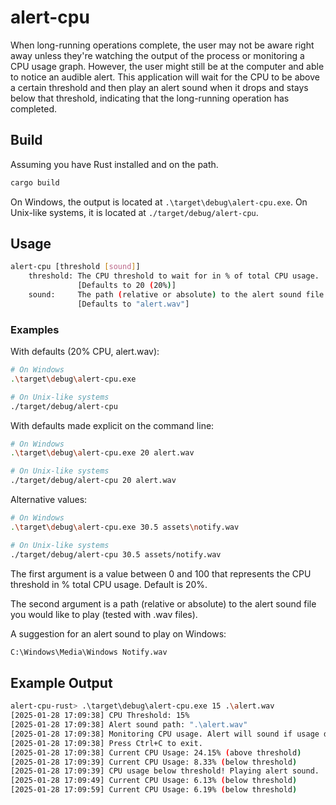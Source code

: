 # alert-cpu

When long-running operations complete, the user may not be aware right away unless they're watching the output of the process or monitoring a CPU usage graph. However, the user might still be at the computer and able to notice an audible alert. This application will wait for the CPU to be above a certain threshold and then play an alert sound when it drops and stays below that threshold, indicating that the long-running operation has completed.

## Build

Assuming you have Rust installed and on the path.

```sh
cargo build
```

On Windows, the output is located at `.\target\debug\alert-cpu.exe`. On Unix-like systems, it is located at `./target/debug/alert-cpu`.

## Usage

```sh
alert-cpu [threshold [sound]]
    threshold: The CPU threshold to wait for in % of total CPU usage.
               [Defaults to 20 (20%)]
    sound:     The path (relative or absolute) to the alert sound file.
               [Defaults to "alert.wav"]
```

### Examples

With defaults (20% CPU, alert.wav):

```sh
# On Windows
.\target\debug\alert-cpu.exe

# On Unix-like systems
./target/debug/alert-cpu
```

With defaults made explicit on the command line:

```sh
# On Windows
.\target\debug\alert-cpu.exe 20 alert.wav

# On Unix-like systems
./target/debug/alert-cpu 20 alert.wav
```

Alternative values:

```sh
# On Windows
.\target\debug\alert-cpu.exe 30.5 assets\notify.wav

# On Unix-like systems
./target/debug/alert-cpu 30.5 assets/notify.wav
```

The first argument is a value between 0 and 100 that represents the CPU threshold in % total CPU usage. Default is 20%.

The second argument is a path (relative or absolute) to the alert sound file you would like to play (tested with .wav files).

A suggestion for an alert sound to play on Windows:

```sh
C:\Windows\Media\Windows Notify.wav
```

## Example Output

```sh
alert-cpu-rust> .\target\debug\alert-cpu.exe 15 .\alert.wav
[2025-01-28 17:09:38] CPU Threshold: 15%
[2025-01-28 17:09:38] Alert sound path: ".\alert.wav"
[2025-01-28 17:09:38] Monitoring CPU usage. Alert will sound if usage drops below 15%.
[2025-01-28 17:09:38] Press Ctrl+C to exit.
[2025-01-28 17:09:38] Current CPU Usage: 24.15% (above threshold)
[2025-01-28 17:09:39] Current CPU Usage: 8.33% (below threshold)
[2025-01-28 17:09:39] CPU usage below threshold! Playing alert sound.
[2025-01-28 17:09:49] Current CPU Usage: 6.13% (below threshold)
[2025-01-28 17:09:59] Current CPU Usage: 6.19% (below threshold)
```
